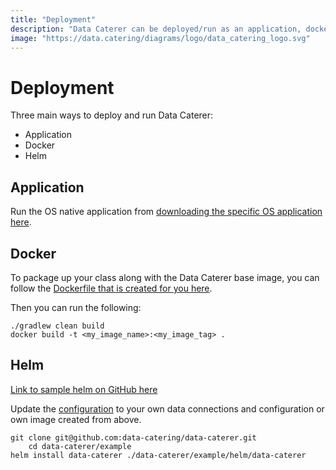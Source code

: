 ```yaml
---
title: "Deployment"
description: "Data Caterer can be deployed/run as an application, docker image or helm chart."
image: "https://data.catering/diagrams/logo/data_catering_logo.svg"
---
```


# Deployment

Three main ways to deploy and run Data Caterer:

- Application
- Docker
- Helm

## Application

Run the OS native application from [downloading the specific OS application here](../get-started/quick-start.md#quick-start).

## Docker

To package up your class along with the Data Caterer base image, you can follow
the [Dockerfile that is created for you here](https://github.com/data-catering/data-caterer/blob/main/example/Dockerfile).

Then you can run the following:

```shell
./gradlew clean build
docker build -t <my_image_name>:<my_image_tag> .
```

## Helm

[Link to sample helm on GitHub here](https://github.com/data-catering/data-caterer/tree/main/example/helm/data-caterer)

Update
the [configuration](https://github.com/data-catering/data-caterer/blob/main/example/helm/data-caterer/templates/configuration.yaml)
to your own data connections and configuration or own image created from above.

```shell
git clone git@github.com:data-catering/data-caterer.git
    cd data-caterer/example
helm install data-caterer ./data-caterer/example/helm/data-caterer
```
